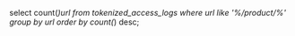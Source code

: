 select count(*)url from tokenized_access_logs where url like '%\/product\/%' group by url order by count(*) desc;
